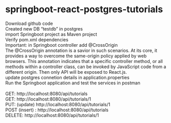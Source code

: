# springboot-react-postgres-tutorials
<html>
  Download github code
  <br>
  Created new DB “testdb” in postgres 
  <br>
  import Springboot project as Maven project
  <br>
  Verify pom.xml dependencies
  <br>
  Important: in Springboot controller add @CrossOrigin 
  <br>
The @CrossOrigin annotation is a savior in such scenarios. At its core, it provides a way to overcome the same-origin policy applied by web browsers. This annotation indicates that a specific controller method, or all methods within a controller class, can be invoked by JavaScript code from a different origin. Then only API will be exposed to React.js.
<br>
update postgres connetion details in application.properties
<br>
    Run the Springboot application and test the services in postman
  <br>
  <br>
  GET: http://localhost:8080/api/tutorials
  <br>
  GET: http://localhost:8080/api/tutorials/1
  <br>
  PUT: (update) http://localhost:8080/api/tutorials/1
  <br>
  POST (insert) : http://localhost:8080/api/tutorials
  <br>
  DELETE: http://localhost:8080/api/tutorials/1
  <br>
</html>
